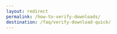 ```yaml
---
layout: redirect
permalink: /how-to-verify-downloads/
destination: /faq/verify-download-quick/
---
```

